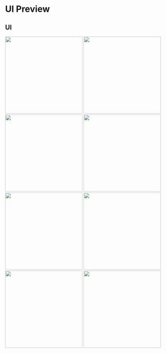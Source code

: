 # UI Preview
## UI
<p align="center">
<img src="https://github.com/user-attachments/assets/64a33c2d-571f-454e-9b7e-046d8ca045a7" width=250>
<img src="https://github.com/user-attachments/assets/bed60379-fc06-40a7-8ffb-1ab6e2a7ba1d" width=250>
<img src="https://github.com/user-attachments/assets/de129148-199c-4935-ae14-b508917ac925" width=250>
<img src="https://github.com/user-attachments/assets/4b0a7931-ab9f-43e5-ae25-13b921edb56b" width=250>
<img src="https://github.com/user-attachments/assets/64a33c2d-571f-454e-9b7e-046d8ca045a7" width=250>
<img src="https://github.com/user-attachments/assets/5b8093a0-b3f5-4dd2-a13f-ae57256c8f87" width=250>
<img src="https://github.com/user-attachments/assets/d3554a91-0399-4dee-aac0-28cce763ea82" width=250>
<img src="https://github.com/user-attachments/assets/af0cb059-9b77-43c8-87df-72db985dda54" width=250>



